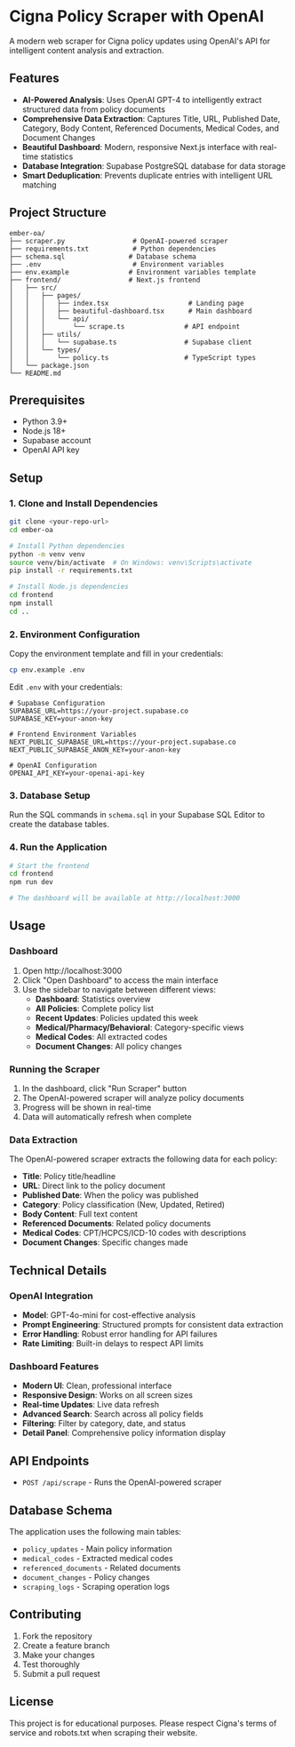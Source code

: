 # Cigna Policy Scraper with OpenAI

A modern web scraper for Cigna policy updates using OpenAI's API for intelligent content analysis and extraction.

## Features

- **AI-Powered Analysis**: Uses OpenAI GPT-4 to intelligently extract structured data from policy documents
- **Comprehensive Data Extraction**: Captures Title, URL, Published Date, Category, Body Content, Referenced Documents, Medical Codes, and Document Changes
- **Beautiful Dashboard**: Modern, responsive Next.js interface with real-time statistics
- **Database Integration**: Supabase PostgreSQL database for data storage
- **Smart Deduplication**: Prevents duplicate entries with intelligent URL matching

## Project Structure

```
ember-oa/
├── scraper.py                 # OpenAI-powered scraper
├── requirements.txt           # Python dependencies
├── schema.sql                # Database schema
├── .env                       # Environment variables
├── env.example               # Environment variables template
├── frontend/                 # Next.js frontend
│   ├── src/
│   │   ├── pages/
│   │   │   ├── index.tsx                    # Landing page
│   │   │   ├── beautiful-dashboard.tsx      # Main dashboard
│   │   │   └── api/
│   │   │       └── scrape.ts               # API endpoint
│   │   ├── utils/
│   │   │   └── supabase.ts                 # Supabase client
│   │   └── types/
│   │       └── policy.ts                   # TypeScript types
│   └── package.json
└── README.md
```

## Prerequisites

- Python 3.9+
- Node.js 18+
- Supabase account
- OpenAI API key

## Setup

### 1. Clone and Install Dependencies

```bash
git clone <your-repo-url>
cd ember-oa

# Install Python dependencies
python -m venv venv
source venv/bin/activate  # On Windows: venv\Scripts\activate
pip install -r requirements.txt

# Install Node.js dependencies
cd frontend
npm install
cd ..
```

### 2. Environment Configuration

Copy the environment template and fill in your credentials:

```bash
cp env.example .env
```

Edit `.env` with your credentials:
```
# Supabase Configuration
SUPABASE_URL=https://your-project.supabase.co
SUPABASE_KEY=your-anon-key

# Frontend Environment Variables
NEXT_PUBLIC_SUPABASE_URL=https://your-project.supabase.co
NEXT_PUBLIC_SUPABASE_ANON_KEY=your-anon-key

# OpenAI Configuration
OPENAI_API_KEY=your-openai-api-key
```

### 3. Database Setup

Run the SQL commands in `schema.sql` in your Supabase SQL Editor to create the database tables.

### 4. Run the Application

```bash
# Start the frontend
cd frontend
npm run dev

# The dashboard will be available at http://localhost:3000
```

## Usage

### Dashboard

1. Open http://localhost:3000
2. Click "Open Dashboard" to access the main interface
3. Use the sidebar to navigate between different views:
   - **Dashboard**: Statistics overview
   - **All Policies**: Complete policy list
   - **Recent Updates**: Policies updated this week
   - **Medical/Pharmacy/Behavioral**: Category-specific views
   - **Medical Codes**: All extracted codes
   - **Document Changes**: All policy changes

### Running the Scraper

1. In the dashboard, click "Run Scraper" button
2. The OpenAI-powered scraper will analyze policy documents
3. Progress will be shown in real-time
4. Data will automatically refresh when complete

### Data Extraction

The OpenAI-powered scraper extracts the following data for each policy:

- **Title**: Policy title/headline
- **URL**: Direct link to the policy document
- **Published Date**: When the policy was published
- **Category**: Policy classification (New, Updated, Retired)
- **Body Content**: Full text content
- **Referenced Documents**: Related policy documents
- **Medical Codes**: CPT/HCPCS/ICD-10 codes with descriptions
- **Document Changes**: Specific changes made

## Technical Details

### OpenAI Integration

- **Model**: GPT-4o-mini for cost-effective analysis
- **Prompt Engineering**: Structured prompts for consistent data extraction
- **Error Handling**: Robust error handling for API failures
- **Rate Limiting**: Built-in delays to respect API limits

### Dashboard Features

- **Modern UI**: Clean, professional interface
- **Responsive Design**: Works on all screen sizes
- **Real-time Updates**: Live data refresh
- **Advanced Search**: Search across all policy fields
- **Filtering**: Filter by category, date, and status
- **Detail Panel**: Comprehensive policy information display

## API Endpoints

- `POST /api/scrape` - Runs the OpenAI-powered scraper

## Database Schema

The application uses the following main tables:

- `policy_updates` - Main policy information
- `medical_codes` - Extracted medical codes
- `referenced_documents` - Related documents
- `document_changes` - Policy changes
- `scraping_logs` - Scraping operation logs

## Contributing

1. Fork the repository
2. Create a feature branch
3. Make your changes
4. Test thoroughly
5. Submit a pull request

## License

This project is for educational purposes. Please respect Cigna's terms of service and robots.txt when scraping their website.